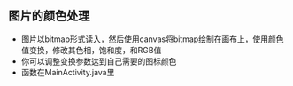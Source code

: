 ## 图片的颜色处理
* 图片以bitmap形式读入，然后使用canvas将bitmap绘制在画布上，使用颜色值变换，修改其色相，饱和度，和RGB值
* 你可以调整变换参数达到自己需要的图标颜色
* 函数在MainActivity.java里